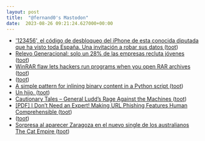 ```yaml
---
layout: post
title:  "@fernand0's Mastodon"
date:  2023-08-26 09:21:24.627000+00:00
---
```

*  ['123456', el código de desbloqueo del iPhone de esta conocida diputada que ha visto toda España. Una invitación a robar sus datos ](https://www.genbeta.com/actualidad/a-esta-diputada-han-captado-introduciendo-codigo-desbloqueo-iphone-habia-elegido-12345) ([toot](https://mastodon.social/@fernand0/110955179843554858))
*  [Relevo Generacional: solo un 28% de las empresas recluta jóvenes ](https://blog.infoempleo.com/a/relevo-generacional-solo-un-28-de-las-empresas-cuenta-con-estrategias-para-fomentar-el-reclutamiento-de-jovenes) ([toot](https://mastodon.social/@fernand0/110954894062084143))
*  [WinRAR flaw lets hackers run programs when you open RAR archives ](https://www.bleepingcomputer.com/news/security/winrar-flaw-lets-hackers-run-programs-when-you-open-rar-archives) ([toot](https://mastodon.social/@fernand0/110954687343379354))
*  [ ](https://mastodon.social/users/fernand0/statuses/110954330851316423/activity) ([toot](https://mastodon.social/users/fernand0/statuses/110954330851316423/activity))
*  [A simple pattern for inlining binary content in a Python script ](https://til.simonwillison.net/python/inlining-binary-dat) ([toot](https://mastodon.social/@fernand0/110951495591140046))
*  [Un hijo. ](https://avecesunafoto.wordpress.com/2023/08/25/un-hijo-6) ([toot](https://mastodon.social/@fernand0/110951332244980251))
*  [Cautionary Tales – General Ludd’s Rage Against the Machines ](https://timharford.com/2023/08/cautionary-tales-the-assassin-and-the-machine) ([toot](https://mastodon.social/@fernand0/110951198625829048))
*  [[PDF] I Don’t Need an Expert! Making URL Phishing Features Human Comprehensible   ](https://groups.inf.ed.ac.uk/tulips/papers/althobaiti2021chi.pdf) ([toot](https://mastodon.social/@fernand0/110951021669338367))
*  [ ](https://mastodon.social/users/fernand0/statuses/110950843772194149/activity) ([toot](https://mastodon.social/users/fernand0/statuses/110950843772194149/activity))
*  [Sorpresa al aparecer Zaragoza en el nuevo single de los australianos The Cat Empire ](https://www.aragonmusical.com/2023/08/sorpresa-al-aparecer-zaragoza-en-el-nuevo-single-de-los-australianos-the-cat-empire) ([toot](https://mastodon.social/@fernand0/110950736589274391))
